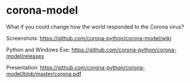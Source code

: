 # corona-model
What if you could change how the world responded to the Corona virus?

Screenshots:
https://github.com/corona-python/corona-model/wiki

Python and Windows Exe:
https://github.com/corona-python/corona-model/releases

Presentation:
https://github.com/corona-python/corona-model/blob/master/corona.pdf

